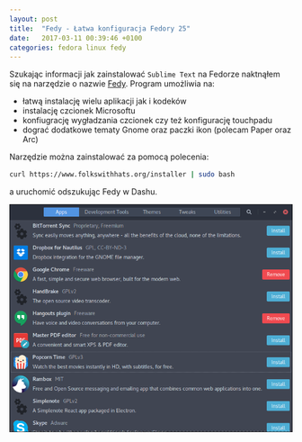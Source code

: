 ```yaml
---
layout: post
title:  "Fedy - Łatwa konfiguracja Fedory 25"
date:   2017-03-11 00:39:46 +0100
categories: fedora linux fedy
---
```

Szukając informacji jak zainstalować `Sublime Text` na Fedorze naktnąłem się na narzędzie
o nazwie [Fedy](https://www.folkswithhats.org/). Program umożliwia na:

* łatwą instalację wielu aplikacji jak i kodeków
* instalację czcionek Microsoftu
* konfiugrację wygładzania czcionek czy też konfigurację touchpadu
* dograć dodatkowe tematy Gnome oraz paczki ikon (polecam Paper oraz Arc)

Narzędzie można zainstalować za pomocą polecenia:

```bash
curl https://www.folkswithhats.org/installer | sudo bash
```

a uruchomić odszukując Fedy w Dashu.

![Fedy](/assets/fedy.png)